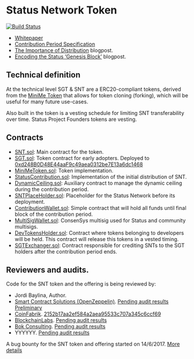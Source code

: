 # Status Network Token
[![Build Status](https://travis-ci.org/status-im/status-network-token.svg?branch=master)](https://travis-ci.org/status-im/status-network-token)

- [Whitepaper](https://status.im/whitepaper.pdf)
- [Contribution Period Specification](/SPEC.md)
- [The Importance of Distribution](https://blog.status.im/distribution-dynamic-ceilings-e2f427f5cca) blogpost.
- [Encoding the Status ‘Genesis Block’](https://blog.status.im/encoding-the-status-genesis-block-d73d287a750) blogpost.

## Technical definition

At the technical level SGT & SNT are a ERC20-compliant tokens, derived from the [MiniMe Token](https://github.com/Giveth/minime) that allows for token cloning (forking), which will be useful for many future use-cases.

Also built in the token is a vesting schedule for limiting SNT transferability over time. Status Project Founders tokens are vesting.

## Contracts

- [SNT.sol](/contracts/SNT.sol): Main contract for the token.
- [SGT.sol](/contracts/SGT.sol): Token contract for early adopters. Deployed to [0xd248B0D48E44aaF9c49aea0312be7E13a6dc1468](https://etherscan.io/address/0xd248B0D48E44aaF9c49aea0312be7E13a6dc1468#readContract)
- [MiniMeToken.sol](/contracts/MiniMeToken.sol): Token implementation.
- [StatusContribution.sol](/contracts/StatusContribution.sol): Implementation of the initial distribution of SNT.
- [DynamicCeiling.sol](/contracts/DynamicCeiling.sol): Auxiliary contract to manage the dynamic ceiling during the contribution period.
- [SNTPlaceHolder.sol](/contracts/SNTPlaceHolder.sol): Placeholder for the Status Network before its deployment.
- [ContributionWallet.sol](/contracts/ContributionWallet.sol): Simple contract that will hold all funds until final block of the contribution period.
- [MultiSigWallet.sol](/contracts/MultiSigWallet.sol): ConsenSys multisig used for Status and community multisigs.
- [DevTokensHolder.sol](/contracts/DevTokensHolder.sol): Contract where tokens belonging to developers will be held. This contract will release this tokens in a vested timing.
- [SGTExchanger.sol](/contracts/SGTExchanger.sol): Contract responsible for crediting SNTs to the SGT holders after the contribution period ends.

## Reviewers and audits.

Code for the SNT token and the offering is being reviewed by:

- Jordi Baylina, Author.
- [Smart Contract Solutions (OpenZeppelin)](https://smartcontractsolutions.com/). [Pending audit results](/) [Preliminary](/audits/prelim-smartcontractsolutions-ef163f1b6fd6fb0630a4b8c78d3b706f3fe1da33.md)
- [CoinFabrik](http://www.coinfabrik.com/). [2152b17aa2ef584a2aea95533c707a345c6ccf69](/audits/coinfabrik-2152b17aa2ef584a2aea95533c707a345c6ccf69.pdf)
- [BlockchainLabs](http://blockchainlabs.nz/). [Pending audit results](/)
- [Bok Consulting](https://www.bokconsulting.com.au/). [Pending audit results](/)
- YYYYYY. [Pending audit results](/)

A bug bounty for the SNT token and offering started on 14/6/2017. [More details](https://blog.status.im/status-network-token-bug-bounty-a66fc2324359)
